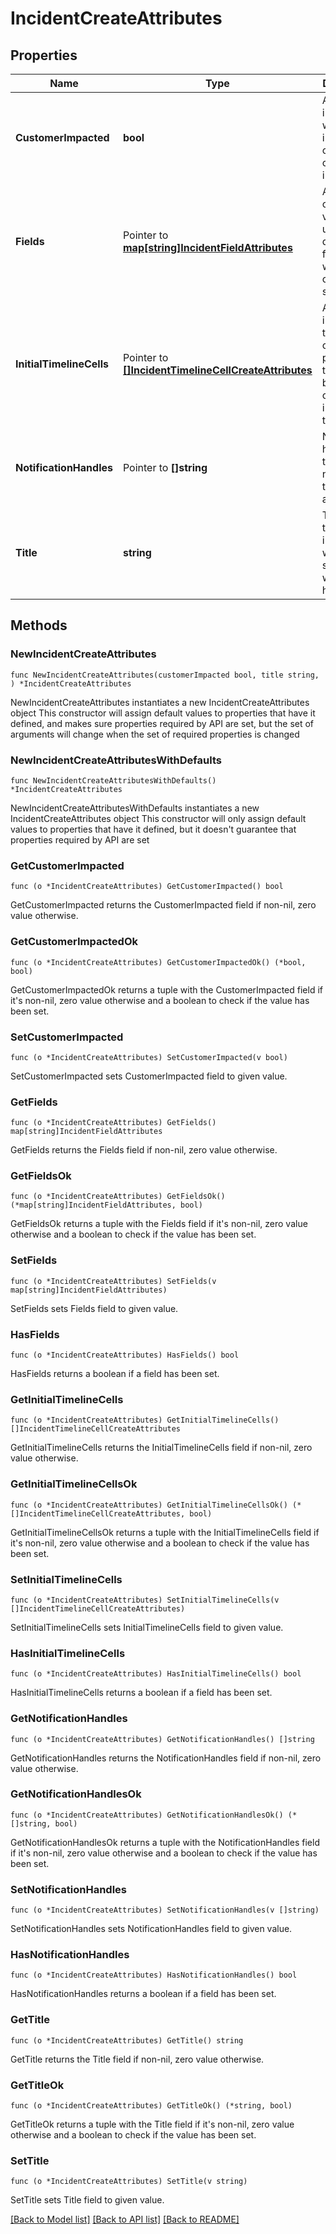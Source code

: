 # IncidentCreateAttributes

## Properties

Name | Type | Description | Notes
------------ | ------------- | ------------- | -------------
**CustomerImpacted** | **bool** | A flag indicating whether the incident caused customer impact. | 
**Fields** | Pointer to [**map[string]IncidentFieldAttributes**](IncidentFieldAttributes.md) | A condensed view of the user-defined fields for which to create initial selections. | [optional] 
**InitialTimelineCells** | Pointer to [**[]IncidentTimelineCellCreateAttributes**](IncidentTimelineCellCreateAttributes.md) | An array of initial timeline cells to be placed at the beginning of the incident timeline. | [optional] 
**NotificationHandles** | Pointer to **[]string** | Notification handles that will be notified of the incident at creation. | [optional] 
**Title** | **string** | The title of the incident, which summarizes what happened. | 

## Methods

### NewIncidentCreateAttributes

`func NewIncidentCreateAttributes(customerImpacted bool, title string, ) *IncidentCreateAttributes`

NewIncidentCreateAttributes instantiates a new IncidentCreateAttributes object
This constructor will assign default values to properties that have it defined,
and makes sure properties required by API are set, but the set of arguments
will change when the set of required properties is changed

### NewIncidentCreateAttributesWithDefaults

`func NewIncidentCreateAttributesWithDefaults() *IncidentCreateAttributes`

NewIncidentCreateAttributesWithDefaults instantiates a new IncidentCreateAttributes object
This constructor will only assign default values to properties that have it defined,
but it doesn't guarantee that properties required by API are set

### GetCustomerImpacted

`func (o *IncidentCreateAttributes) GetCustomerImpacted() bool`

GetCustomerImpacted returns the CustomerImpacted field if non-nil, zero value otherwise.

### GetCustomerImpactedOk

`func (o *IncidentCreateAttributes) GetCustomerImpactedOk() (*bool, bool)`

GetCustomerImpactedOk returns a tuple with the CustomerImpacted field if it's non-nil, zero value otherwise
and a boolean to check if the value has been set.

### SetCustomerImpacted

`func (o *IncidentCreateAttributes) SetCustomerImpacted(v bool)`

SetCustomerImpacted sets CustomerImpacted field to given value.


### GetFields

`func (o *IncidentCreateAttributes) GetFields() map[string]IncidentFieldAttributes`

GetFields returns the Fields field if non-nil, zero value otherwise.

### GetFieldsOk

`func (o *IncidentCreateAttributes) GetFieldsOk() (*map[string]IncidentFieldAttributes, bool)`

GetFieldsOk returns a tuple with the Fields field if it's non-nil, zero value otherwise
and a boolean to check if the value has been set.

### SetFields

`func (o *IncidentCreateAttributes) SetFields(v map[string]IncidentFieldAttributes)`

SetFields sets Fields field to given value.

### HasFields

`func (o *IncidentCreateAttributes) HasFields() bool`

HasFields returns a boolean if a field has been set.

### GetInitialTimelineCells

`func (o *IncidentCreateAttributes) GetInitialTimelineCells() []IncidentTimelineCellCreateAttributes`

GetInitialTimelineCells returns the InitialTimelineCells field if non-nil, zero value otherwise.

### GetInitialTimelineCellsOk

`func (o *IncidentCreateAttributes) GetInitialTimelineCellsOk() (*[]IncidentTimelineCellCreateAttributes, bool)`

GetInitialTimelineCellsOk returns a tuple with the InitialTimelineCells field if it's non-nil, zero value otherwise
and a boolean to check if the value has been set.

### SetInitialTimelineCells

`func (o *IncidentCreateAttributes) SetInitialTimelineCells(v []IncidentTimelineCellCreateAttributes)`

SetInitialTimelineCells sets InitialTimelineCells field to given value.

### HasInitialTimelineCells

`func (o *IncidentCreateAttributes) HasInitialTimelineCells() bool`

HasInitialTimelineCells returns a boolean if a field has been set.

### GetNotificationHandles

`func (o *IncidentCreateAttributes) GetNotificationHandles() []string`

GetNotificationHandles returns the NotificationHandles field if non-nil, zero value otherwise.

### GetNotificationHandlesOk

`func (o *IncidentCreateAttributes) GetNotificationHandlesOk() (*[]string, bool)`

GetNotificationHandlesOk returns a tuple with the NotificationHandles field if it's non-nil, zero value otherwise
and a boolean to check if the value has been set.

### SetNotificationHandles

`func (o *IncidentCreateAttributes) SetNotificationHandles(v []string)`

SetNotificationHandles sets NotificationHandles field to given value.

### HasNotificationHandles

`func (o *IncidentCreateAttributes) HasNotificationHandles() bool`

HasNotificationHandles returns a boolean if a field has been set.

### GetTitle

`func (o *IncidentCreateAttributes) GetTitle() string`

GetTitle returns the Title field if non-nil, zero value otherwise.

### GetTitleOk

`func (o *IncidentCreateAttributes) GetTitleOk() (*string, bool)`

GetTitleOk returns a tuple with the Title field if it's non-nil, zero value otherwise
and a boolean to check if the value has been set.

### SetTitle

`func (o *IncidentCreateAttributes) SetTitle(v string)`

SetTitle sets Title field to given value.



[[Back to Model list]](../README.md#documentation-for-models) [[Back to API list]](../README.md#documentation-for-api-endpoints) [[Back to README]](../README.md)


